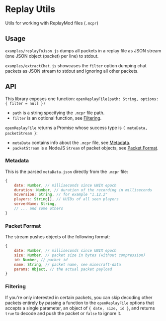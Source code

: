 # Replay Utils

Utils for working with ReplayMod files (`.mcpr`)

## Usage

`examples/replayToJson.js` dumps all packets in a replay file
as JSON stream (one JSON object (packet) per line) to stdout.

`examples/extractChat.js` showcases the `filter` option
dumping chat packets as JSON stream to stdout and ignoring all other packets.

## API

This library exposes one function: `openReplayFile(path: String, options: { filter = null })`

- `path` is a string specifying the `.mcpr` file path.
- `filter` is an optional function, see [Filtering](#filtering).

`openReplayFile` returns a Promise whose success type is `{ metaData, packetStream }`:

- `metaData` contains info about the `.mcpr` file, see [Metadata](#metadata).
- `packetStream` is a NodeJS `Stream` of packet objects, see [Packet Format](#packet-format).

### Metadata

This is the parsed `metaData.json` directly from the `.mcpr` file:

```js
{
    date: Number, // milliseconds since UNIX epoch
    duration: Number, // duration of the recording in milliseconds
    mcversion: String, // for example "1.12.2"
    players: String[], // UUIDs of all seen players
    serverName: String,
    // ... and some others
}
```

### Packet Format

The stream pushes objects of the following format:

```js
{
    date: Number, // milliseconds since UNIX epoch
    size: Number, // packet size in bytes (without compression)
    id: Number, // packet id
    name: String, // packet name, see minecraft-data
    params: Object, // the actual packet payload
}
```

### Filtering

If you're only interested in certain packets,
you can skip decoding other packets entirely
by passing a function to the `openReplayFile` options
that accepts a single parameter, an object of `{ date, size, id }`,
and returns `true` to decode and push the packet or `false` to ignore it.

